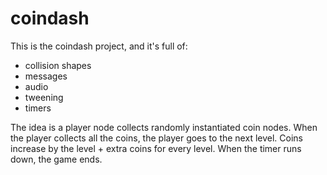 # coindash
This is the coindash project, and it's full of:
- collision shapes
- messages
- audio
- tweening
- timers

The idea is a player node collects randomly instantiated coin nodes. When the player collects all the coins, the player goes to the next level. Coins increase by the level + extra coins for every level. When the timer runs down, the game ends.

